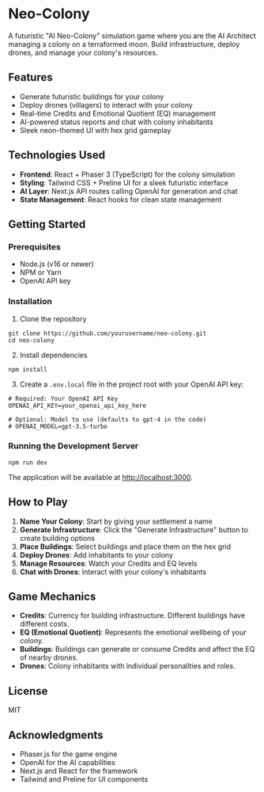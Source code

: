 # Neo-Colony

A futuristic "AI Neo-Colony" simulation game where you are the AI Architect managing a colony on a terraformed moon. Build infrastructure, deploy drones, and manage your colony's resources.

## Features

- Generate futuristic buildings for your colony
- Deploy drones (villagers) to interact with your colony
- Real-time Credits and Emotional Quotient (EQ) management
- AI-powered status reports and chat with colony inhabitants
- Sleek neon-themed UI with hex grid gameplay

## Technologies Used

- **Frontend**: React + Phaser 3 (TypeScript) for the colony simulation
- **Styling**: Tailwind CSS + Preline UI for a sleek futuristic interface
- **AI Layer**: Next.js API routes calling OpenAI for generation and chat
- **State Management**: React hooks for clean state management

## Getting Started

### Prerequisites

- Node.js (v16 or newer)
- NPM or Yarn
- OpenAI API key

### Installation

1. Clone the repository
```
git clone https://github.com/yourusername/neo-colony.git
cd neo-colony
```

2. Install dependencies
```
npm install
```

3. Create a `.env.local` file in the project root with your OpenAI API key:
```
# Required: Your OpenAI API Key
OPENAI_API_KEY=your_openai_api_key_here

# Optional: Model to use (defaults to gpt-4 in the code)
# OPENAI_MODEL=gpt-3.5-turbo
```

### Running the Development Server

```
npm run dev
```

The application will be available at [http://localhost:3000](http://localhost:3000).

## How to Play

1. **Name Your Colony**: Start by giving your settlement a name
2. **Generate Infrastructure**: Click the "Generate Infrastructure" button to create building options
3. **Place Buildings**: Select buildings and place them on the hex grid
4. **Deploy Drones**: Add inhabitants to your colony
5. **Manage Resources**: Watch your Credits and EQ levels
6. **Chat with Drones**: Interact with your colony's inhabitants

## Game Mechanics

- **Credits**: Currency for building infrastructure. Different buildings have different costs.
- **EQ (Emotional Quotient)**: Represents the emotional wellbeing of your colony. 
- **Buildings**: Buildings can generate or consume Credits and affect the EQ of nearby drones.
- **Drones**: Colony inhabitants with individual personalities and roles.

## License

MIT

## Acknowledgments

- Phaser.js for the game engine
- OpenAI for the AI capabilities
- Next.js and React for the framework
- Tailwind and Preline for UI components
